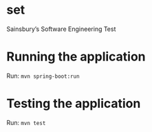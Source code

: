 # set
Sainsbury’s Software Engineering Test

# Running the application
Run: `mvn spring-boot:run`

# Testing the application
Run: `mvn test`
